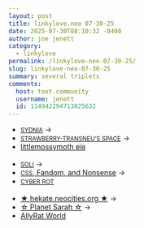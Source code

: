```yaml
---
layout: post
title: 𝚕𝚒𝚗𝚔𝚢𝚕𝚘𝚟𝚎.𝚗𝚎𝚘 𝟶𝟽-𝟹𝟶-𝟸𝟻
date: 2025-07-30T08:10:32 -0400
author: joe jenett
category:
  - linkylove
permalink: /linkylove-neo-07-30-25/
slug: linkylove-neo-07-30-25
summary: several triplets
comments:
  host: toot.community
  username: jenett
  id: 114942294713025632
---
```

<ul class="linkylove">
	<li><a title="syd" href="https://sydnia.neocities.org/"><small>SYDNIA</small></a> <span title="led to link shown below">&#8594;</span></li>
	<li><a title="aurum" href="https://strawberry-transneu.neocities.org/"><small>STRAWBERRY-TRANSNEU’S SPACE</small></a> <span title="led to link shown below">&#8594;</span></li>
	<li><a title="ʚïɞ" href="https://littlemossymoth.neocities.org/">littlemossymoth ʚïɞ</a><br> &nbsp;</li>
	<li><a title="solita" href="https://solita.neocities.org/"><small>SOLI</small></a> <span title="led to link shown below">&#8594;</span></li>
	<li><a title="EGGRAMEN" href="https://eggramen.neocities.org/"><small>CSS</small>, Fandom, and Nonsense</a> <span title="led to link shown below">&#8594;</span></li>
	<li><a title="Envy" href="https://cyber-rot.neocities.org/"><small>CYBER ROT</small></a><br> &nbsp;</li>
	<li><a title="Marina" href="https://hekate.neocities.org/">★ hekate.neocities.org ★</a>  <span title="led to link shown below">&#8594;</span></li>
	<li><a title="Sarah" href="https://planetsarah.neocities.org/">☆ Planet Sarah ☆</a>  <span title="led to link shown below">&#8594;</span></li>
	<li><a title="Ally" href="https://allyratworld.com/">AllyRat World</a></li>
</ul>

<a href="https://brid.gy/publish/mastodon"></a>